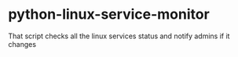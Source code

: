 # python-linux-service-monitor
That script checks all the linux services status and notify admins if it changes 
